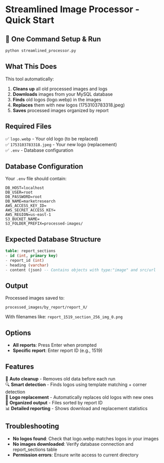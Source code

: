 # Streamlined Image Processor - Quick Start

## 🚀 One Command Setup & Run

```bash
python streamlined_processor.py
```

## What This Does

This tool automatically:
1. **Cleans up** all old processed images and logs
2. **Downloads** images from your MySQL database 
3. **Finds** old logos (logo.webp) in the images
4. **Replaces** them with new logos (1753103783318.jpeg)
5. **Saves** processed images organized by report

## Required Files

✅ `logo.webp` - Your old logo (to be replaced)  
✅ `1753103783318.jpeg` - Your new logo (replacement)  
✅ `.env` - Database configuration  

## Database Configuration

Your `.env` file should contain:
```env
DB_HOST=localhost
DB_USER=root
DB_PASSWORD=root  
DB_NAME=marketresearch
AWS_ACCESS_KEY_ID=
AWS_SECRET_ACCESS_KEY=
AWS_REGION=us-east-1
S3_BUCKET_NAME=
S3_FOLDER_PREFIX=processed-images/
```

## Expected Database Structure

```sql
table: report_sections
- id (int, primary key)
- report_id (int)
- heading (varchar)
- content (json) -- Contains objects with type:"image" and src/url
```

## Output

Processed images saved to:
```
processed_images/by_report/report_X/
```

With filenames like: `report_1519_section_256_img_0.png`

## Options

- **All reports**: Press Enter when prompted
- **Specific report**: Enter report ID (e.g., 1519)

## Features

🧹 **Auto cleanup** - Removes old data before each run  
🔍 **Smart detection** - Finds logos using template matching + corner detection  
🔄 **Logo replacement** - Automatically replaces old logos with new ones  
📁 **Organized output** - Files sorted by report ID  
📊 **Detailed reporting** - Shows download and replacement statistics

## Troubleshooting

- **No logos found**: Check that logo.webp matches logos in your images
- **No images downloaded**: Verify database connection and report_sections table
- **Permission errors**: Ensure write access to current directory
